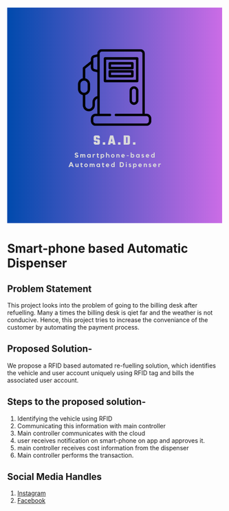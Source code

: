 ![Logo](https://github.com/nihanth777/embedded/blob/Masoom/S_A_D_1.png?raw=true)
# Smart-phone based Automatic Dispenser
## Problem Statement
This project looks into the problem of going to the billing desk after refuelling. Many a times the billing desk is qiet far and the weather is not conducive. Hence, this project tries to increase the conveniance of the customer by automating the payment process.

## Proposed Solution-
We propose a RFID based automated re-fuelling solution, which identifies the vehicle and user account uniquely using RFID tag and bills the associated user account.

## Steps to the proposed solution-
1. Identifying the vehicle using RFID
2. Communicating this information with main controller
3. Main controller communicates with the cloud
4. user receives notification on smart-phone on app and approves it.
5. main controller receives cost information from the dispenser
6. Main controller performs the transaction.

## Social Media Handles
1. [Instagram](https://instagram.com/s_a_d__1.0?igshid=NjNlMDhmYTc= "Instagram")
2. [Facebook](https://www.facebook.com/profile.php?id=100091448425835&mibextid=ZbWKwL "Facebook")
